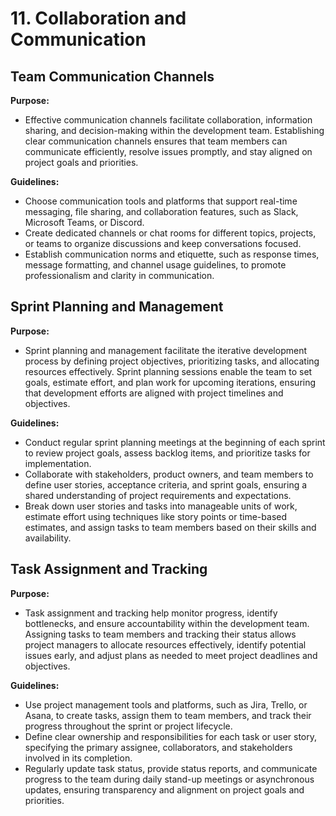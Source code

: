# 11. Collaboration and Communication

## Team Communication Channels

**Purpose:**

- Effective communication channels facilitate collaboration, information sharing, and decision-making within the development team. Establishing clear communication channels ensures that team members can communicate efficiently, resolve issues promptly, and stay aligned on project goals and priorities.

**Guidelines:**

- Choose communication tools and platforms that support real-time messaging, file sharing, and collaboration features, such as Slack, Microsoft Teams, or Discord.
- Create dedicated channels or chat rooms for different topics, projects, or teams to organize discussions and keep conversations focused.
- Establish communication norms and etiquette, such as response times, message formatting, and channel usage guidelines, to promote professionalism and clarity in communication.

## Sprint Planning and Management

**Purpose:**

- Sprint planning and management facilitate the iterative development process by defining project objectives, prioritizing tasks, and allocating resources effectively. Sprint planning sessions enable the team to set goals, estimate effort, and plan work for upcoming iterations, ensuring that development efforts are aligned with project timelines and objectives.

**Guidelines:**

- Conduct regular sprint planning meetings at the beginning of each sprint to review project goals, assess backlog items, and prioritize tasks for implementation.
- Collaborate with stakeholders, product owners, and team members to define user stories, acceptance criteria, and sprint goals, ensuring a shared understanding of project requirements and expectations.
- Break down user stories and tasks into manageable units of work, estimate effort using techniques like story points or time-based estimates, and assign tasks to team members based on their skills and availability.

## Task Assignment and Tracking

**Purpose:**

- Task assignment and tracking help monitor progress, identify bottlenecks, and ensure accountability within the development team. Assigning tasks to team members and tracking their status allows project managers to allocate resources effectively, identify potential issues early, and adjust plans as needed to meet project deadlines and objectives.

**Guidelines:**

- Use project management tools and platforms, such as Jira, Trello, or Asana, to create tasks, assign them to team members, and track their progress throughout the sprint or project lifecycle.
- Define clear ownership and responsibilities for each task or user story, specifying the primary assignee, collaborators, and stakeholders involved in its completion.
- Regularly update task status, provide status reports, and communicate progress to the team during daily stand-up meetings or asynchronous updates, ensuring transparency and alignment on project goals and priorities.
